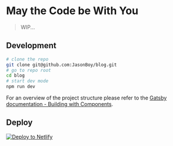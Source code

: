# May the Code be With You

> WIP...

## Development

```bash
# clone the repo
git clone git@github.com:JasonBoy/blog.git
# go to repo root
cd blog
# start dev mode
npm run dev

```

For an overview of the project structure please refer to the [Gatsby documentation - Building with Components](https://www.gatsbyjs.org/docs/building-with-components/).


## Deploy

[![Deploy to Netlify](https://www.netlify.com/img/deploy/button.svg)](https://app.netlify.com/start/deploy?repository=https://github.com/JasonBoy/blog)
